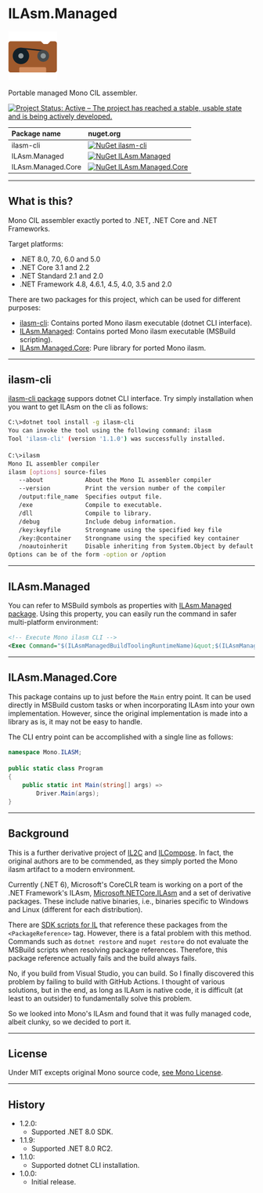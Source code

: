 # ILAsm.Managed

![ILAsm.Managed](Images/ILAsm.Managed.100.png)

Portable managed Mono CIL assembler.

[![Project Status: Active – The project has reached a stable, usable state and is being actively developed.](https://www.repostatus.org/badges/latest/active.svg)](https://www.repostatus.org/#active)

| Package name | nuget.org |
|:----|:----|
| ilasm-cli | [![NuGet ilasm-cli](https://img.shields.io/nuget/v/ilasm-cli.svg?style=flat)](https://www.nuget.org/packages/ilasm-cli) |
| ILAsm.Managed | [![NuGet ILAsm.Managed](https://img.shields.io/nuget/v/ILAsm.Managed.svg?style=flat)](https://www.nuget.org/packages/ILAsm.Managed) |
| ILAsm.Managed.Core | [![NuGet ILAsm.Managed.Core](https://img.shields.io/nuget/v/ILAsm.Managed.Core.svg?style=flat)](https://www.nuget.org/packages/ILAsm.Managed.Core) |

----

## What is this?

Mono CIL assembler exactly ported to .NET, .NET Core and .NET Frameworks.

Target platforms:

* .NET 8.0, 7.0, 6.0 and 5.0
* .NET Core 3.1 and 2.2
* .NET Standard 2.1 and 2.0
* .NET Framework 4.8, 4.6.1, 4.5, 4.0, 3.5 and 2.0

There are two packages for this project, which can be used for different purposes:

* [ilasm-cli](https://www.nuget.org/packages/ilasm-cli): Contains ported Mono ilasm executable (dotnet CLI interface).
* [ILAsm.Managed](https://www.nuget.org/packages/ILAsm.Managed): Contains ported Mono ilasm executable (MSBuild scripting).
* [ILAsm.Managed.Core](https://www.nuget.org/packages/ILAsm.Managed.Core): Pure library for ported Mono ilasm.


----

## ilasm-cli

[ilasm-cli package](https://www.nuget.org/packages/ilasm-cli) suppors dotnet CLI interface.
Try simply installation when you want to get ILAsm on the cli as follows:

```bash
C:\>dotnet tool install -g ilasm-cli
You can invoke the tool using the following command: ilasm
Tool 'ilasm-cli' (version '1.1.0') was successfully installed.

C:\>ilasm
Mono IL assembler compiler
ilasm [options] source-files
   --about            About the Mono IL assembler compiler
   --version          Print the version number of the compiler
   /output:file_name  Specifies output file.
   /exe               Compile to executable.
   /dll               Compile to library.
   /debug             Include debug information.
   /key:keyfile       Strongname using the specified key file
   /key:@container    Strongname using the specified key container
   /noautoinherit     Disable inheriting from System.Object by default
Options can be of the form -option or /option
```

----

## ILAsm.Managed

You can refer to MSBuild symbols as properties with [ILAsm.Managed package](https://www.nuget.org/packages/ILAsm.Managed).
Using this property, you can easily run the command in safer multi-platform environment:

```xml
<!-- Execute Mono ilasm CLI -->
<Exec Command="$(ILAsmManagedBuildToolingRuntimeName)&quot;$(ILAsmManagedBuildToolingPath)&quot; ...." />
```

----

## ILAsm.Managed.Core

This package contains up to just before the `Main` entry point.
It can be used directly in MSBuild custom tasks or when incorporating ILAsm into your own implementation.
However, since the original implementation is made into a library as is, it may not be easy to handle.

The CLI entry point can be accomplished with a single line as follows:

```csharp
namespace Mono.ILASM;

public static class Program
{
    public static int Main(string[] args) =>
        Driver.Main(args);
}
```

----

## Background

This is a further derivative project of [IL2C](https://github.com/kekyo/IL2C) and [ILCompose](https://github.com/kekyo/ILCompose).
In fact, the original authors are to be commended, as they simply ported the Mono ilasm artifact to a modern environment.

Currently (.NET 6), Microsoft's CoreCLR team is working on a port of the .NET Framework's ILAsm,
[Microsoft.NETCore.ILAsm](https://www.nuget.org/packages/Microsoft.NETCore.ILAsm) and a set of derivative packages.
These include native binaries, i.e., binaries specific to Windows and Linux (different for each distribution).

There are [SDK scripts for IL](https://www.nuget.org/packages/Microsoft.NET.Sdk.IL) that reference these packages from the `<PackageReference>` tag.
However, there is a fatal problem with this method.
Commands such as `dotnet restore` and `nuget restore` do not evaluate the MSBuild scripts when resolving package references.
Therefore, this package reference actually fails and the build always fails.

No, if you build from Visual Studio, you can build.
So I finally discovered this problem by failing to build with GitHub Actions.
I thought of various solutions, but in the end, as long as ILAsm is native code,
it is difficult (at least to an outsider) to fundamentally solve this problem.

So we looked into Mono's ILAsm and found that it was fully managed code, albeit clunky, so we decided to port it.

----

## License

Under MIT excepts original Mono source code, [see Mono License](https://github.com/mono/mono/blob/main/LICENSE).

----

## History

* 1.2.0:
  * Supported .NET 8.0 SDK.
* 1.1.9:
  * Supported .NET 8.0 RC2.
* 1.1.0:
  * Supported dotnet CLI installation.
* 1.0.0:
  * Initial release.
